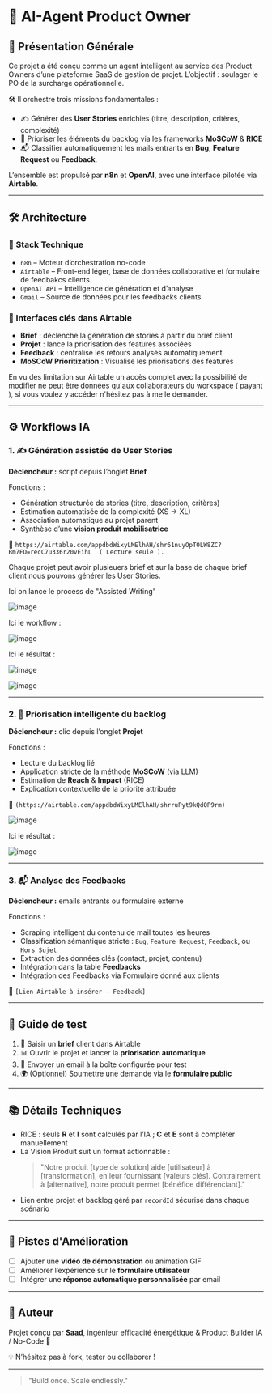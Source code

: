 # 🤖 AI-Agent Product Owner

## 🧭 Présentation Générale
Ce projet a été conçu comme un agent intelligent au service des Product Owners d’une plateforme SaaS de gestion de projet. L’objectif : soulager le PO de la surcharge opérationnelle.

🛠 Il orchestre trois missions fondamentales :

- ✍️ Générer des **User Stories** enrichies (titre, description, critères, complexité)
- 🚦 Prioriser les éléments du backlog via les frameworks **MoSCoW** & **RICE** 
- 📬 Classifier automatiquement les mails entrants en **Bug**, **Feature Request** ou **Feedback**.

L’ensemble est propulsé par **n8n** et **OpenAI**, avec une interface pilotée via **Airtable**.

---

## 🛠️ Architecture

### 🧩 Stack Technique
- `n8n` – Moteur d’orchestration no-code
- `Airtable` – Front-end léger, base de données collaborative et formulaire de feedbakcs clients.
- `OpenAI API` – Intelligence de génération et d’analyse
- `Gmail` – Source de données pour les feedbacks clients

### 🔗 Interfaces clés dans Airtable
- **Brief** : déclenche la génération de stories à partir du brief client
- **Projet** : lance la priorisation des features associées
- **Feedback** : centralise les retours analysés automatiquement
- **MoSCoW Prioritization** : Visualise les priorisations des features

En vu des limitation sur Airtable un accès complet avec la possibilité de modifier ne peut être données qu'aux collaborateurs du workspace ( payant ), si vous voulez y accéder n'hésitez pas à me le demander.

---

## ⚙️ Workflows IA

### 1. ✍️ Génération assistée de User Stories
**Déclencheur :** script depuis l’onglet **Brief**

Fonctions :
- Génération structurée de stories (titre, description, critères)
- Estimation automatisée de la complexité (XS → XL)
- Association automatique au projet parent
- Synthèse d’une **vision produit mobilisatrice**

📌 `https://airtable.com/appdbdWixyLMElhAH/shr61nuyOpT0LW8ZC?Bm7FO=recC7u336r20vEihL  ( Lecture seule ).`

Chaque projet peut avoir plusieuers brief et sur la base de chaque brief client nous pouvons générer les User Stories.

Ici on lance le process de "Assisted Writing"


![image](https://github.com/user-attachments/assets/fd6a2fe1-d05b-4008-bf6e-9d75818330ce)


Ici le workflow : 

![image](https://github.com/user-attachments/assets/75fa5f9f-c864-49ff-ad5c-37e658506ac0)



Ici le résultat : 

![image](https://github.com/user-attachments/assets/c3ab484f-f372-4e3b-9554-4d5027464b3e)


![image](https://github.com/user-attachments/assets/7b9f9659-1aa6-4ec5-93f0-fbb9bbcf85ad)


---

### 2. 🚦 Priorisation intelligente du backlog
**Déclencheur :** clic depuis l’onglet **Projet**

Fonctions :
- Lecture du backlog lié
- Application stricte de la méthode **MoSCoW** (via LLM)
- Estimation de **Reach** & **Impact** (RICE)
- Explication contextuelle de la priorité attribuée

📌 `(https://airtable.com/appdbdWixyLMElhAH/shrruPyt9kQdQP9rm)`

![image](https://github.com/user-attachments/assets/801aa64f-9906-46e0-a507-6f3d3106b8a0)


Ici le résultat : 

![image](https://github.com/user-attachments/assets/080f0798-dfbc-498f-8e78-9909e3c77027)


---

### 3. 📬 Analyse des Feedbacks
**Déclencheur :** emails entrants ou formulaire externe

Fonctions :
- Scraping intelligent du contenu de mail toutes les heures
- Classification sémantique stricte : `Bug`, `Feature Request`, `Feedback`, ou `Hors Sujet`
- Extraction des données clés (contact, projet, contenu)
- Intégration dans la table **Feedbacks**
- Intégration des Feedbacks via Formulaire donné aux clients 

📌 `[Lien Airtable à insérer – Feedback]`



---

## 🧪 Guide de test

1. 🧾 Saisir un **brief** client dans Airtable
2. 📊 Ouvrir le projet et lancer la **priorisation automatique**
3. 📩 Envoyer un email à la boîte configurée pour test
4. 🌍 (Optionnel) Soumettre une demande via le **formulaire public**

---

## 📚 Détails Techniques
- RICE : seuls **R** et **I** sont calculés par l’IA ; **C** et **E** sont à compléter manuellement
- La Vision Produit suit un format actionnable :
  > "Notre produit [type de solution] aide [utilisateur] à [transformation], en leur fournissant [valeurs clés]. Contrairement à [alternative], notre produit permet [bénéfice différenciant]."
- Lien entre projet et backlog géré par `recordId` sécurisé dans chaque scénario

---

## 🧠 Pistes d'Amélioration
- [ ] Ajouter une **vidéo de démonstration** ou animation GIF
- [ ] Améliorer l’expérience sur le **formulaire utilisateur**
- [ ] Intégrer une **réponse automatique personnalisée** par email

---

## 👤 Auteur
Projet conçu par **Saad**, ingénieur efficacité énergétique & Product Builder IA / No-Code 🚀

💡 N’hésitez pas à fork, tester ou collaborer !

---

> "Build once. Scale endlessly."

